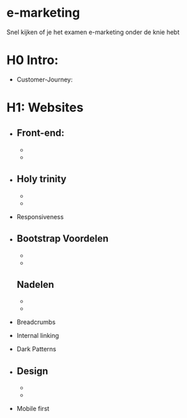 # e-marketing
Snel kijken of je het examen e-marketing onder de knie hebt


# H0 Intro:

* Customer-Journey:


# H1: Websites

* Front-end:
	-
	-
	-

* Holy trinity
	-
	-
	-

* Responsiveness

* Bootstrap
	Voordelen
	-
	-
	-
	Nadelen
	-
	-
	-

* Breadcrumbs

* Internal linking

* Dark Patterns

* Design
	-
	-
	-

* Mobile first
